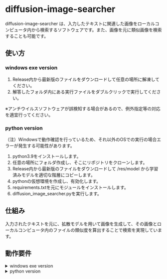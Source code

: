 # diffusion-image-searcher

diffusion-image-searcher は、入力したテキストに関連した画像をローカルコンピュータ内から検索するソフトウェアです。また、画像を元に類似画像を検索することも可能です。

## 使い方

### windows exe version

1. Release内から最新版のファイルをダウンロードして任意の場所に解凍してください。
2. 解答したフォルダ内にある実行ファイルをダブルクリックで実行してください。

※アンチウイルスソフトウェアが誤検知する場合があるので、例外指定等の対応を適宜行ってください。

### python version

（注）Windowsで動作確認を行っているため、それ以外のOSでの実行の場合エラーが発生する可能性があります。

1. python3.9をインストールします。
2. 任意の場所にフォルダ作成し、そこにリポジトリをクローンします。
3. Release内から最新版のファイルをダウンロードして /res/model から学習済みモデルを適切な階層にコピーします。
4. pythonの仮想環境を作成し、有効化します。
5. requirements.txtを元にモジュールをインストールします。
6. diffusion_image_searcher.pyを実行します。

## 仕組み

入力されたテキストを元に、拡散モデルを用いて画像を生成して、その画像とローカルコンピュータ内のファイルの類似度を算出することで検索を実現しています。

## 動作要件

<details>
  <summary>
    windows exe version
  </summary>
  <dl>
    <dt>OS</dt>
    <dd>Windows10 もしくは Windows11</dd>
    <dt>CPU</dt>
    <dd>AVX2命令もしくはSSE2命令に対応した4コア以上のx64 CPU（Intel製、2019年以降の製品を推奨） <br>※AVX命令もしくはSSE2命令に対応したCPU</dd>
    <dt>RAM</dt>
    <dd>16GB以上 ※12GB以上</dd>
    <dt>ROM</dt>
    <dd>10GB以上の空き容量</dd>
    ※最低動作要件
  </dl>
</details>

<details>
  <summary>
    python version
  </summary>
  <dl>
    <dt>Python Version</dt>
    <dd>python 3.9</dd>
    <dt>CPU</dt>
    <dd>AVX2命令もしくはSSE2命令に対応した4コア以上のx64 CPU（Intel製、2019年以降の製品を推奨） <br>※AVX命令もしくはSSE2命令に対応したCPU</dd>
    <dt>RAM</dt>
    <dd>16GB以上 ※12GB以上</dd>
    <dt>ROM</dt>
    <dd>10GB以上の空き容量</dd>
    ※最低動作要件
  </dl>
</details>
